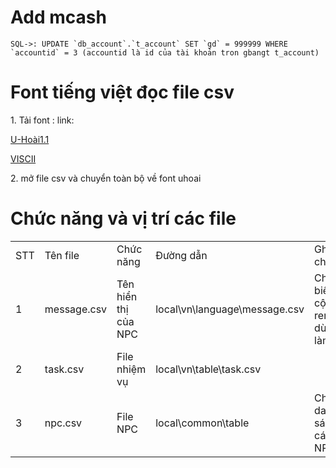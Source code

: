<h1>Add mcash</h1>

```
SQL->: UPDATE `db_account`.`t_account` SET `gd` = 999999 WHERE `accountid` = 3 (accountid là id của tài khoản tron gbangt t_account)
```
<h1></h1>

<h1>Font tiếng việt đọc file csv</h1>
<p>1. Tải font : link: </p>
<p><a href="https://fonts2u.com/download/uhoai-11.font">U-Hoài1.1</a></p>
<p><a href="https://drive.google.com/file/d/1svINCk8xObBAZ-aCg3wgjxVVbkq0pd-W/view">VISCII</a></p>
<p>2. mở file csv và chuyển toàn bộ về font uhoai</p>

<h1>Chức năng và vị trí các file</h1>
<table>
  <tr>
    <td>STT</td>
    <td>Tên file</td>
    <td>Chức năng</td>
    <td>Đường dẫn</td>
    <td>Ghi chú</td>
  </tr>
  <tr>
    <td>1</td>
    <td>message.csv</td>
    <td>Tên hiển thị của NPC</td>
    <td>local\vn\language\message.csv</td>
    <td>Chưa biết cột remark dùng làm gì</td>
  </tr>
  <tr>
    <td>2</td>
    <td>task.csv</td>
    <td>File nhiệm vụ</td>
    <td>local\vn\table\task.csv</td>
    <td></td>
  </tr>
  <tr>
    <td>3</td>
    <td>npc.csv</td>
    <td>File NPC</td>
    <td>local\common\table</td>
    <td>Chứa danh sách các NPC</td>
  </tr>
</table>

